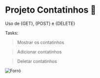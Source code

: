 # Projeto Contatinhos  🎯
Uso de {GET}, {POST} e {DELETE}

Tasks:
> Mostrar os contatinhos

> Adicionar contatinhos

> Deletar contatinhos 

![Forró](https://thumbs.gfycat.com/DescriptiveOddballAfricanmolesnake-size_restricted.gif) 
